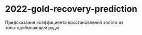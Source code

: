 # 2022-gold-recovery-prediction
Предсказание коэффициента восстановления золота из золотодобывающей руды
